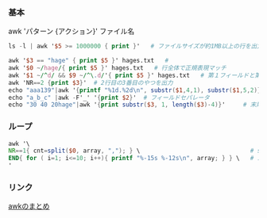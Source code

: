 ### 基本
awk 'パターン {アクション}' ファイル名

```awk
ls -l | awk '$5 >= 1000000 { print }'   # ファイルサイズが約1MB以上の行を出力する

awk '$3 == "hage" { print $5 }' hages.txt   #
awk '$0 ~/hage/{ print $5 }' hages.txt   # 行全体で正規表現マッチ
awk '$1 ~/^d/ && $9 ~/^\.d/'{ print $5 }' hages.txt   # 第１フィールドと第９フィールドで正規表現マッチ
awk 'NR==2 {print $3}'  # 2行目の3番目のやつを出力
echo "aaa139"|awk '{printf "%1d.%2d\n", substr($1,4,1), substr($1,5,2)}'  # 139を抜き取り1.39と表示
echo "a_b_c" |awk -F'_' '{print $2}'  # フィールドセパレータ
echo "30 40 20hage"|awk '{print substr($3, 1, length($3)-4)}'     # 末尾を削る 
```

### ループ
```awk
awk '\
NR==1{ cnt=split($0, array, ","); } \                               # splitで$0を","で分解して、arrayに入れる
END{ for ( i=1; i<=10; i++){ printf "%-15s %-12s\n", array; } } \   # ループでprintfする
'
```

### リンク

[awkのまとめ](http://www.osaka-kyoiku.ac.jp/~kokugo/nonami/awk/awkmini.html)

